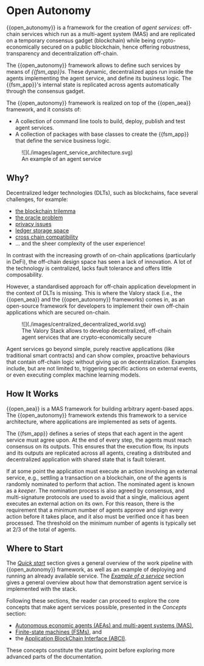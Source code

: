 # Open Autonomy

{{open_autonomy}} is a framework for the creation of _agent services_: off-chain services which run as a multi-agent system (MAS) and are replicated on a temporary consensus gadget (blockchain) while being crypto-economically secured on a public blockchain, hence offering robustness, transparency and decentralization off-chain.

The {{open_autonomy}} framework allows to define such services by means of _{{fsm_app}}s_. These dynamic, decentralized apps run inside the agents implementing the agent service, and define its business logic. The {{fsm_app}}'s internal state is replicated across agents automatically through the consensus gadget.

The {{open_autonomy}} framework is realized on top of the {{open_aea}} framework, and it consists of:

* A collection of command line tools to build, deploy, publish and  test agent services.
* A collection of packages with base classes to create the {{fsm_app}} that define the service business logic.


<figure markdown>
![](./images/agent_service_architecture.svg)
<figcaption>An example of an agent service</figcaption>
</figure>

## Why?
Decentralized ledger technologies (DLTs), such as blockchains, face several challenges, for example:

* [the blockchain trilemma](https://www.ledger.com/academy/what-is-the-blockchain-trilemma)
* [the oracle problem](https://encyclopedia.pub/entry/2959)
* [privacy issues](https://en.wikipedia.org/wiki/Privacy_and_blockchain)
* [ledger storage space](https://cointelegraph.com/news/how-can-blockchain-improve-data-storage)
* [cross chain compatibility](https://101blockchains.com/blockchain-interoperability/)
* ... and the sheer complexity of the user experience!

In contrast with the increasing growth of on-chain applications (particularly in DeFi), the off-chain design space has seen a lack of innovation. A lot of the technology is centralized, lacks fault tolerance and offers little composability.


However, a standardised approach for off-chain application development in the context of DLTs is missing. This is where the Valory stack (i.e., the {{open_aea}} and the {{open_autonomy}} frameworks) comes in, as an open-source framework for developers to implement their own off-chain applications which are secured on-chain.


<figure markdown>
![](./images/centralized_decentralized_world.svg)
<figcaption>The Valory Stack allows to develop decentralized, off-chain agent services that are crypto-economically secure</figcaption>
</figure>


Agent services go beyond simple, purely
reactive applications (like traditional smart contracts) and can show complex, proactive behaviours that contain off-chain logic without giving up on decentralization. Examples include, but are not limited to, triggering specific actions on external events, or even executing complex machine learning models.


## How It Works

{{open_aea}} is a MAS framework for building
arbitrary agent-based apps. The {{open_autonomy}} framework extends this framework to a service architecture, where applications are implemented as sets of agents.

The {{fsm_app}} defines a series of steps that each agent in the agent service must agree upon. At the end of every step, the agents must reach consensus on its outputs. This ensures that the execution flow, its
inputs and its outputs are replicated across all agents, creating a distributed and
decentralized application with shared state that is fault tolerant.

If at some point the application must execute an action involving an external service, e.g.,
settling a transaction on a blockchain, one of the agents is randomly nominated to perform that action. The nominated agent is known as a _keeper_. The nomination process is also agreed by consensus, and multi-signature protocols are used to avoid that a single, malicious agent executes an external action on its own.
For this reason, there is the requirement that a minimum number of agents approve and sign every action before it takes place, and it also must be verified once it has been processed. The threshold on the minimum number of agents is typically set at 2/3 of the total of agents.

## Where to Start

The [_Quick start_](./quick_start.md) section gives a general overview of the work pipeline with {{open_autonomy}} framework, as well as an example of deploying and running an already available service. The [_Example of a service_](./service_example.md) section gives a general overview about how that demonstration agent service is implemented with the stack.

Following these sections, the reader can proceed to explore the core concepts that make agent services possible, presented in the _Concepts_ section:

- [Autonomous economic agents (AEAs) and multi-agent systems (MAS)](./aea.md),
- [Finite-state machines (FSMs)](./fsm.md), and
- the [Application BlockChain Interface (ABCI)](./abci.md).

These concepts constitute the starting point before exploring more advanced parts of the documentation.

